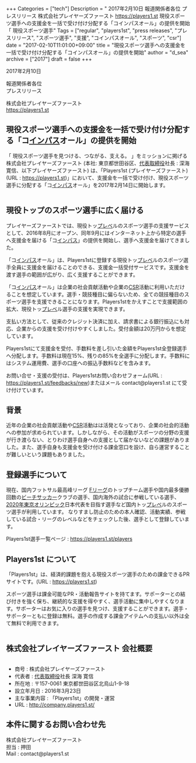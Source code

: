 +++
Categories = ["tech"]
Description = " 2017年2月10日  報道関係者各位 プレスリリース  株式会社プレイヤーズファースト https://players1.st  現役スポーツ選手への支援金を一括で受け付け分配する「コインパスオール」の提供を開始  「 現役スポーツ選手"
Tags = ["regular", "players1st", "press releases", "プレスリリース", "スポーツ選手", "支援", "コインパスオール", "スポーツ", "csr"]
date = "2017-02-10T11:01:00+09:00"
title = "現役スポーツ選手への支援金を一括で受け付け分配する「コインパスオール」の提供を開始"
author = "d_sea"
archive = ["2017"]
draft = false
+++

<body>
<p>2017年2月10日</p>


<p>報道関係者各位<br>プレスリリース</p>


<p>株式会社プレイヤーズファースト<br><a href="https://players1.st">https://players1.st</a></p>


<h2>現役スポーツ選手への支援金を一括で受け付け分配する「コ<a class="keyword" href="http://d.hatena.ne.jp/keyword/%A5%A4%A5%F3%A5%D1%A5%B9">インパス</a>オール」の提供を開始</h2>


<p>「 現役スポーツ選手を見つける、つながる、支える。 」をミッションに掲げる株式会社プレイヤーズファースト (本社: 東京都世田谷区、<a class="keyword" href="http://d.hatena.ne.jp/keyword/%C2%E5%C9%BD%BC%E8%C4%F9%CC%F2">代表取締役</a>社長 : 深海 寛信、以下プレイヤーズファースト) は、「Players1st (プレイヤーズファースト) (URL : <a href="https://players1.st">https://players1.st</a>)」において、支援金を一括で受け付け、現役スポーツ選手に分配する「コ<a class="keyword" href="http://d.hatena.ne.jp/keyword/%A5%A4%A5%F3%A5%D1%A5%B9">インパス</a>オール」を2017年2月14日に開始します。</p>


<p><figure data-orig-width="534" data-orig-height="534" class="tmblr-full"><img src="https://cdn-ak.f.st-hatena.com/images/fotolife/d/d_sea/20180823/20180823110204.png" data-orig-width="534" data-orig-height="534" alt=""></figure></p>
<h2>現役トップのスポーツ選手に広く届ける</h2>
<p>プレイヤーズファーストでは、現役トッ<a class="keyword" href="http://d.hatena.ne.jp/keyword/%A5%D7%A5%EC%A5%D9">プレベ</a>ルのスポーツ選手の支援サービスとして、2016年8月にオープン、同年9月にはインターネット上から特定の選手へ支援金を届ける「コ<a class="keyword" href="http://d.hatena.ne.jp/keyword/%A5%A4%A5%F3%A5%D1%A5%B9">インパス</a>」の提供を開始し、選手へ支援金を届けてきました。</p>
<p>「コ<a class="keyword" href="http://d.hatena.ne.jp/keyword/%A5%A4%A5%F3%A5%D1%A5%B9">インパス</a>オール」は、Players1stに登録する現役トッ<a class="keyword" href="http://d.hatena.ne.jp/keyword/%A5%D7%A5%EC%A5%D9">プレベ</a>ルのスポーツ選手全員に支援金を届けることのできる、支援金一括受付サービスです。支援金を渡す選手の範囲が広がり、広く支援することができます。</p>
<p>「コ<a class="keyword" href="http://d.hatena.ne.jp/keyword/%A5%A4%A5%F3%A5%D1%A5%B9">インパス</a>オール」は企業の社会貢献活動や企業の<a class="keyword" href="http://d.hatena.ne.jp/keyword/CSR">CSR</a>活動に利用いただけることを想定しています。選手・競技種目に偏らないため、全ての競技種目のスポーツ選手を支援できることになります。Players1stをかえすことで支援範囲の拡大、現役トッ<a class="keyword" href="http://d.hatena.ne.jp/keyword/%A5%D7%A5%EC%A5%D9">プレベ</a>ル選手の支援を実現できます。</p>
<p>支払い方法として、従来のクレジット決済に加え、請求書による銀行振込にも対応、企業からの支援を受け付けやすくしました。受付金額は20万円からを想定しています。</p>
<p>Players1stにて支援金を受付、手数料を差し引いた金額をPlayers1st全登録選手へ分配します。手数料は現在15%、残りの85%を全選手に分配します。手数料にはシステム運用費、選手の口座への振込手数料などを含みます。</p>
<p>お問い合せ・支援の受付は、Players1stお問い合わせフォーム(URL : <a href="https://players1.st/feedbacks/new">https://players1.st/feedbacks/new</a>)またはメール contact@players1.st にて受け付けています。</p>
<h2>背景</h2>
<p>近年の企業の社会貢献活動や<a class="keyword" href="http://d.hatena.ne.jp/keyword/CSR">CSR</a>活動はは活発となっており、企業の社会的活動への参加が求められています。しかしながら、その活動がスポーツの分野の支援が行き渡らない、とりわけ選手自身への支援として届かないなどの課題がありました。また、選手自身も支援金を受け付ける課金窓口を設け、自ら運営することが難しいという課題もありました。</p>
<h2>登録選手について</h2>
<p>現在、国内フットサル最高峰リーグ <a class="keyword" href="http://d.hatena.ne.jp/keyword/F%A5%EA%A1%BC%A5%B0">Fリーグ</a>のトップチーム選手や国内最多優勝回数の<a class="keyword" href="http://d.hatena.ne.jp/keyword/%A5%D3%A1%BC%A5%C1%A5%B5%A5%C3%A5%AB%A1%BC">ビーチサッカー</a>クラブの選手、国内海外の試合に参戦している選手、<a class="keyword" href="http://d.hatena.ne.jp/keyword/2020%C7%AF%C5%EC%B5%FE%A5%AA%A5%EA%A5%F3%A5%D4%A5%C3%A5%AF">2020年東京オリンピック</a>日本代表を目指す選手など国内トッ<a class="keyword" href="http://d.hatena.ne.jp/keyword/%A5%D7%A5%EC%A5%D9">プレベ</a>ルのスポーツ選手が利用しています。
なりすまし防止のための本人確認、活動実績、参戦している試合・リーグのレベルなどをチェックした後、選手として登録しています。</p>
<p>Players1st選手一覧ページ : <a href="https://players1.st/players">https://players1.st/players</a></p>
<h2>Players1st について</h2>
<p>「Players1st」は、経済的課題を抱える現役スポーツ選手のための課金できるPRサイトです。(URL : <a href="https://players1.st">https://players1.st</a>)</p>
<p>スポーツ選手は課金可能なPR・活動報告サイトを持てます。サポーターとの結び付きを強く保ち、継続的な支援を得やすく、選手活動に集中しやすくなります。サポーターはお気に入りの選手を見つけ、支援することができます。選手・サポーターともに登録は無料。選手の作成する課金アイテムへの支払い以外は全て無料で利用できます。</p>
<figure data-orig-width="1024" data-orig-height="417" class="tmblr-full"><img src="https://cdn-ak.f.st-hatena.com/images/fotolife/d/d_sea/20180823/20180823111012.jpg" data-orig-width="1024" data-orig-height="417" alt=""></figure><h2>株式会社プレイヤーズファースト 会社概要</h2>
<figure data-orig-width="512" data-orig-height="174" class="tmblr-full"><img src="https://cdn-ak.f.st-hatena.com/images/fotolife/d/d_sea/20180823/20180823111138.png" data-orig-width="512" data-orig-height="174" alt=""></figure><ul>
<li>商号 : 株式会社プレイヤーズファースト</li>
<li>代表者 : <a class="keyword" href="http://d.hatena.ne.jp/keyword/%C2%E5%C9%BD%BC%E8%C4%F9%CC%F2">代表取締役</a>社長 深海 寛信</li>
<li>所在地 : 〒157-0061 東京都世田谷区北烏山1-9-18</li>
<li>設立年月日 : 2016年3月23日</li>
<li>主な事業内容 : 「Players1st」の開発・運営</li>
<li>URL : <a href="http://company.players1.st/">http://company.players1.st/</a>
</li>
</ul>
<h2>本件に関するお問い合わせ先</h2>
<p>株式会社プレイヤーズファースト<br>担当 : 押田<br>
Mail : contact@players1.st</p>
</body>
